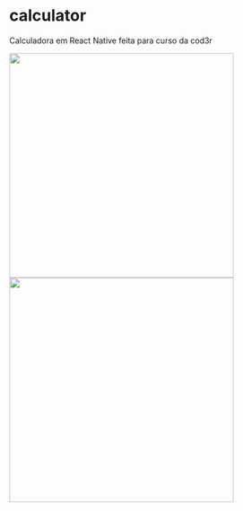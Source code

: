 # calculator
 Calculadora em React Native feita para curso da cod3r

<img src="https://i.imgur.com/rNq03CK.jpg" width="400" /><a>  </a><img src="https://i.imgur.com/vvyU4Qq.jpg" width="400" />

